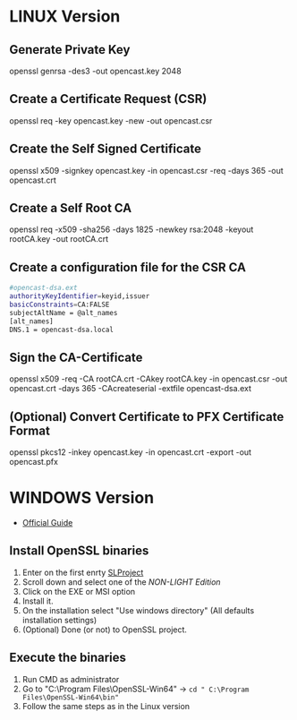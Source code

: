 # LINUX Version

## Generate Private Key 
openssl genrsa -des3 -out opencast.key 2048

## Create a Certificate Request (CSR)
openssl req -key opencast.key -new -out opencast.csr

## Create the Self Signed Certificate
openssl x509 -signkey opencast.key -in opencast.csr -req -days 365 -out opencast.crt

## Create a Self Root CA
openssl req -x509 -sha256 -days 1825 -newkey rsa:2048 -keyout rootCA.key -out rootCA.crt

## Create a configuration file for the CSR CA
```bash
#opencast-dsa.ext
authorityKeyIdentifier=keyid,issuer
basicConstraints=CA:FALSE
subjectAltName = @alt_names
[alt_names]
DNS.1 = opencast-dsa.local
```

## Sign the CA-Certificate
openssl x509 -req -CA rootCA.crt -CAkey rootCA.key -in opencast.csr -out opencast.crt -days 365 -CAcreateserial -extfile opencast-dsa.ext

## (Optional) Convert Certificate to PFX Certificate Format
openssl pkcs12 -inkey opencast.key -in opencast.crt -export -out opencast.pfx


# WINDOWS Version
- [Official Guide](https://wiki.openssl.org/index.php/Binaries)

## Install OpenSSL binaries
1. Enter on the first enrty [SLProject](https://slproweb.com/products/Win32OpenSSL.html)
2. Scroll down and select one of the *NON-LIGHT Edition* 
3. Click on the EXE or MSI option
4. Install it.
5. On the installation select "Use windows directory" (All defaults installation settings)
6. (Optional) Done (or not) to OpenSSL project.

## Execute the binaries
1. Run CMD as administrator
2. Go to "C:\Program Files\OpenSSL-Win64" -> `cd " C:\Program Files\OpenSSL-Win64\bin"`
3. Follow the same steps as in the Linux version